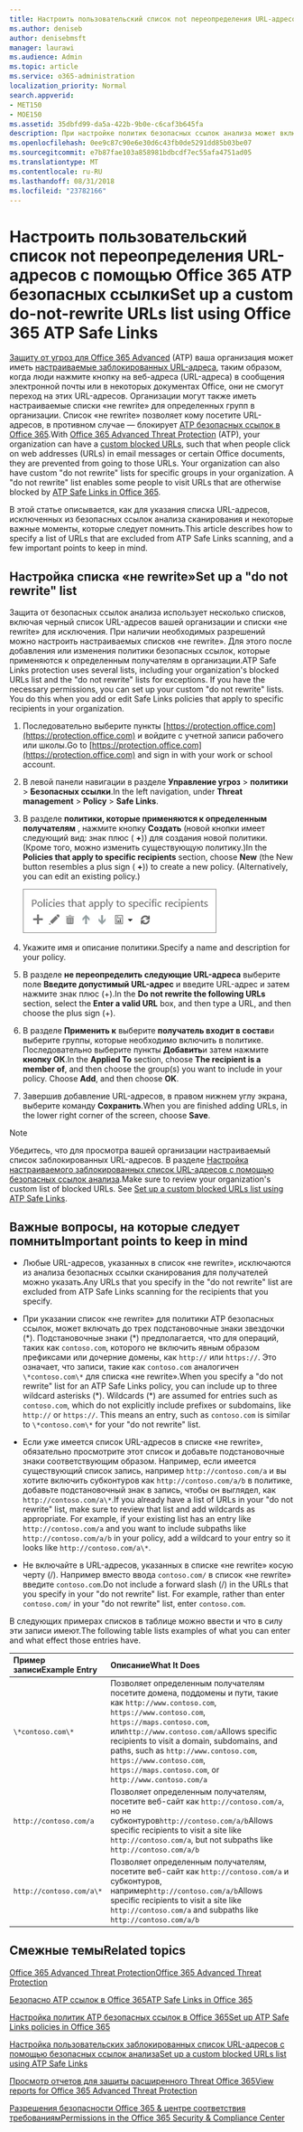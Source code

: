 ```yaml
---
title: Настроить пользовательский список not переопределения URL-адресов с помощью Office 365 ATP безопасных ссылки
ms.author: deniseb
author: denisebmsft
manager: laurawi
ms.audience: Admin
ms.topic: article
ms.service: o365-administration
localization_priority: Normal
search.appverid:
- MET150
- MOE150
ms.assetid: 35dbfd99-da5a-422b-9b0e-c6caf3b645fa
description: При настройке политик безопасных ссылок анализа может включать действие переопределения не "список URL-адресов, чтобы включить некоторые пользователи в вашей организации на сайтах, которые включены в список.
ms.openlocfilehash: 0ee9c87c90e6e30d6c43fb0de5291dd85b03be07
ms.sourcegitcommit: e7b87fae103a858981bdbcdf7ec55afa4751ad05
ms.translationtype: MT
ms.contentlocale: ru-RU
ms.lasthandoff: 08/31/2018
ms.locfileid: "23782166"
---
```

# <a name="set-up-a-custom-do-not-rewrite-urls-list-using-office-365-atp-safe-links"></a><span data-ttu-id="457f2-103">Настроить пользовательский список not переопределения URL-адресов с помощью Office 365 ATP безопасных ссылки</span><span class="sxs-lookup"><span data-stu-id="457f2-103">Set up a custom do-not-rewrite URLs list using Office 365 ATP Safe Links</span></span>

<span data-ttu-id="457f2-p101">[Защиту от угроз для Office 365 Advanced](office-365-atp.md) (ATP) ваша организация может иметь [настраиваемые заблокированных URL-адреса](set-up-a-custom-blocked-urls-list-wtih-atp.md), таким образом, когда люди нажмите кнопку на веб-адреса (URL-адреса) в сообщения электронной почты или в некоторых документах Office, они не смогут переход на этих URL-адресов. Организации могут также иметь настраиваемые списки «не rewrite» для определенных групп в организации. Список «не rewrite» позволяет кому посетите URL-адресов, в противном случае — блокирует [ATP безопасных ссылок в Office 365](atp-safe-links.md).</span><span class="sxs-lookup"><span data-stu-id="457f2-p101">With [Office 365 Advanced Threat Protection](office-365-atp.md) (ATP), your organization can have a [custom blocked URLs](set-up-a-custom-blocked-urls-list-wtih-atp.md), such that when people click on web addresses (URLs) in email messages or certain Office documents, they are prevented from going to those URLs. Your organization can also have custom "do not rewrite" lists for specific groups in your organization. A "do not rewrite" list enables some people to visit URLs that are otherwise blocked by [ATP Safe Links in Office 365](atp-safe-links.md).</span></span> 
  
<span data-ttu-id="457f2-107">В этой статье описывается, как для указания списка URL-адресов, исключенных из безопасных ссылок анализа сканирования и некоторые важные моменты, которые следует помнить.</span><span class="sxs-lookup"><span data-stu-id="457f2-107">This article describes how to specify a list of URLs that are excluded from ATP Safe Links scanning, and a few important points to keep in mind.</span></span>

## <a name="set-up-a-do-not-rewrite-list"></a><span data-ttu-id="457f2-108">Настройка списка «не rewrite»</span><span class="sxs-lookup"><span data-stu-id="457f2-108">Set up a "do not rewrite" list</span></span>

<span data-ttu-id="457f2-p102">Защита от безопасных ссылок анализа использует несколько списков, включая черный список URL-адресов вашей организации и списки «не rewrite» для исключения. При наличии необходимых разрешений можно настроить настраиваемых списков «не rewrite». Для этого после добавления или изменения политики безопасных ссылок, которые применяются к определенным получателям в организации.</span><span class="sxs-lookup"><span data-stu-id="457f2-p102">ATP Safe Links protection uses several lists, including your organization's blocked URLs list and the "do not rewrite" lists for exceptions. If you have the necessary permissions, you can set up your custom "do not rewrite" lists. You do this when you add or edit Safe Links policies that apply to specific recipients in your organization.</span></span> 
  
1. <span data-ttu-id="457f2-112">Последовательно выберите пункты [https://protection.office.com](https://protection.office.com) и войдите с учетной записи рабочего или школы.</span><span class="sxs-lookup"><span data-stu-id="457f2-112">Go to [https://protection.office.com](https://protection.office.com) and sign in with your work or school account.</span></span> 
    
2. <span data-ttu-id="457f2-113">В левой панели навигации в разделе **Управление угроз** \> **политики** \> **Безопасных ссылки**.</span><span class="sxs-lookup"><span data-stu-id="457f2-113">In the left navigation, under **Threat management** \> **Policy** \> **Safe Links**.</span></span>
    
3. <span data-ttu-id="457f2-p103">В разделе **политики, которые применяются к определенным получателям** , нажмите кнопку **Создать** (новой кнопки имеет следующий вид: знак плюс ( **+**)) для создания новой политики. (Кроме того, можно изменить существующую политику.)</span><span class="sxs-lookup"><span data-stu-id="457f2-p103">In the **Policies that apply to specific recipients** section, choose **New** (the New button resembles a plus sign ( **+**)) to create a new policy. (Alternatively, you can edit an existing policy.)</span></span>
    
    ![Нажмите кнопку Создать, чтобы добавить политику безопасных ссылки для конкретных электронной почты получателей](media/01073f42-3cec-4ddb-8c10-4d33ec434676.png)
  
4. <span data-ttu-id="457f2-117">Укажите имя и описание политики.</span><span class="sxs-lookup"><span data-stu-id="457f2-117">Specify a name and description for your policy.</span></span>
    
5. <span data-ttu-id="457f2-118">В разделе **не переопределить следующие URL-адреса** выберите поле **Введите допустимый URL-адрес** и введите URL-адрес и затем нажмите знак плюс (+).</span><span class="sxs-lookup"><span data-stu-id="457f2-118">In the **Do not rewrite the following URLs** section, select the **Enter a valid URL** box, and then type a URL, and then choose the plus sign (+).</span></span> 
    
6. <span data-ttu-id="457f2-p104">В разделе **Применить к** выберите **получатель входит в состав**и выберите группы, которые необходимо включить в политике. Последовательно выберите пункты **Добавить**и затем нажмите **кнопку ОК**.</span><span class="sxs-lookup"><span data-stu-id="457f2-p104">In the **Applied To** section, choose **The recipient is a member of**, and then choose the group(s) you want to include in your policy. Choose **Add**, and then choose **OK**.</span></span>
    
7. <span data-ttu-id="457f2-121">Завершив добавление URL-адресов, в правом нижнем углу экрана, выберите команду **Сохранить**.</span><span class="sxs-lookup"><span data-stu-id="457f2-121">When you are finished adding URLs, in the lower right corner of the screen, choose **Save**.</span></span>
    
> [!NOTE]
> <span data-ttu-id="457f2-p105">Убедитесь, что для просмотра вашей организации настраиваемый список заблокированных URL-адресов. В разделе [Настройка настраиваемого заблокированных список URL-адресов с помощью безопасных ссылок анализа](set-up-a-custom-blocked-urls-list-wtih-atp.md).</span><span class="sxs-lookup"><span data-stu-id="457f2-p105">Make sure to review your organization's custom list of blocked URLs. See [Set up a custom blocked URLs list using ATP Safe Links](set-up-a-custom-blocked-urls-list-wtih-atp.md).</span></span> 
  
## <a name="important-points-to-keep-in-mind"></a><span data-ttu-id="457f2-124">Важные вопросы, на которые следует помнить</span><span class="sxs-lookup"><span data-stu-id="457f2-124">Important points to keep in mind</span></span>

- <span data-ttu-id="457f2-125">Любые URL-адресов, указанных в список «не rewrite», исключаются из анализа безопасных ссылки сканирования для получателей можно указать.</span><span class="sxs-lookup"><span data-stu-id="457f2-125">Any URLs that you specify in the "do not rewrite" list are excluded from ATP Safe Links scanning for the recipients that you specify.</span></span>
 
- <span data-ttu-id="457f2-p106">При указании список «не rewrite» для политики ATP безопасных ссылок, может включать до трех подстановочные знаки звездочки (\*). Подстановочные знаки (\*) предполагается, что для операций, таких как `contoso.com`, которого не включить явным образом префиксами или дочерние домены, как `http://` или `https://`. Это означает, что записи, такие как `contoso.com` аналогичен `\*contoso.com\*` для списка «не rewrite».</span><span class="sxs-lookup"><span data-stu-id="457f2-p106">When you specify a "do not rewrite" list for an ATP Safe Links policy, you can include up to three wildcard asterisks (\*). Wildcards (\*) are assumed for entries such as `contoso.com`, which do not explicitly include prefixes or subdomains, like `http://` or `https://`. This means an entry, such as `contoso.com` is similar to `\*contoso.com\*` for your "do not rewrite" list.</span></span>

- <span data-ttu-id="457f2-p107">Если уже имеется список URL-адресов в списке «не rewrite», обязательно просмотрите этот список и добавьте подстановочные знаки соответствующим образом. Например, если имеется существующий список запись, например `http://contoso.com/a` и вы хотите включить субконтуров как `http://contoso.com/a/b` в политике, добавьте подстановочный знак в запись, чтобы он выглядел, как `http://contoso.com/a\*`.</span><span class="sxs-lookup"><span data-stu-id="457f2-p107">If you already have a list of URLs in your "do not rewrite" list, make sure to review that list and add wildcards as appropriate. For example, if your existing list has an entry like `http://contoso.com/a` and you want to include subpaths like `http://contoso.com/a/b` in your policy, add a wildcard to your entry so it looks like `http://contoso.com/a\*`.</span></span>
    
- <span data-ttu-id="457f2-p108">Не включайте в URL-адресов, указанных в списке «не rewrite» косую черту (/). Например вместо ввода `contoso.com/` в список «не rewrite» введите `contoso.com`.</span><span class="sxs-lookup"><span data-stu-id="457f2-p108">Do not include a forward slash (/) in the URLs that you specify in your "do not rewrite" list. For example, rather than enter `contoso.com/` in your "do not rewrite" list, enter `contoso.com`.</span></span>
    
<span data-ttu-id="457f2-133">В следующих примерах списков в таблице можно ввести и что в силу эти записи имеют.</span><span class="sxs-lookup"><span data-stu-id="457f2-133">The following table lists examples of what you can enter and what effect those entries have.</span></span>
    
|<span data-ttu-id="457f2-134">**Пример записи**</span><span class="sxs-lookup"><span data-stu-id="457f2-134">**Example Entry**</span></span>|<span data-ttu-id="457f2-135">**Описание**</span><span class="sxs-lookup"><span data-stu-id="457f2-135">**What It Does**</span></span>|
|:-----|:-----|
|`\*contoso.com\*`  <br/> |<span data-ttu-id="457f2-136">Позволяет определенным получателям посетите домена, поддомены и пути, такие как `http://www.contoso.com`, `https://www.contoso.com`, `https://maps.contoso.com`, или`http://www.contoso.com/a`</span><span class="sxs-lookup"><span data-stu-id="457f2-136">Allows specific recipients to visit a domain, subdomains, and paths, such as `http://www.contoso.com`, `https://www.contoso.com`, `https://maps.contoso.com`, or `http://www.contoso.com/a`</span></span>  <br/> |
|`http://contoso.com/a`  <br/> |<span data-ttu-id="457f2-137">Позволяет определенным получателям, посетите веб-сайт как `http://contoso.com/a`, но не субконтуров`http://contoso.com/a/b`</span><span class="sxs-lookup"><span data-stu-id="457f2-137">Allows specific recipients to visit a site like `http://contoso.com/a`, but not subpaths like `http://contoso.com/a/b`</span></span>  <br/> |
|`http://contoso.com/a\*`  <br/> |<span data-ttu-id="457f2-138">Позволяет определенным получателям, посетите веб-сайт как `http://contoso.com/a` и субконтуров, например`http://contoso.com/a/b`</span><span class="sxs-lookup"><span data-stu-id="457f2-138">Allows specific recipients to visit a site like `http://contoso.com/a` and subpaths like `http://contoso.com/a/b`</span></span>  <br/> |
   
  

## <a name="related-topics"></a><span data-ttu-id="457f2-139">Смежные темы</span><span class="sxs-lookup"><span data-stu-id="457f2-139">Related topics</span></span>

[<span data-ttu-id="457f2-140">Office 365 Advanced Threat Protection</span><span class="sxs-lookup"><span data-stu-id="457f2-140">Office 365 Advanced Threat Protection</span></span>](office-365-atp.md)
  
[<span data-ttu-id="457f2-141">Безопасно ATP ссылок в Office 365</span><span class="sxs-lookup"><span data-stu-id="457f2-141">ATP Safe Links in Office 365</span></span>](atp-safe-links.md)
  
[<span data-ttu-id="457f2-142">Настройка политик ATP безопасных ссылок в Office 365</span><span class="sxs-lookup"><span data-stu-id="457f2-142">Set up ATP Safe Links policies in Office 365</span></span>](set-up-atp-safe-links-policies.md)
  
[<span data-ttu-id="457f2-143">Настройка пользовательских заблокированных список URL-адресов с помощью безопасных ссылок анализа</span><span class="sxs-lookup"><span data-stu-id="457f2-143">Set up a custom blocked URLs list using ATP Safe Links</span></span>](set-up-a-custom-blocked-urls-list-wtih-atp.md)

[<span data-ttu-id="457f2-144">Просмотр отчетов для защиты расширенного Threat Office 365</span><span class="sxs-lookup"><span data-stu-id="457f2-144">View reports for Office 365 Advanced Threat Protection</span></span>](view-reports-for-atp.md)

[<span data-ttu-id="457f2-145">Разрешения безопасности Office 365 &amp; центре соответствия требованиям</span><span class="sxs-lookup"><span data-stu-id="457f2-145">Permissions in the Office 365 Security &amp; Compliance Center</span></span>](permissions-in-the-security-and-compliance-center.md)
  

